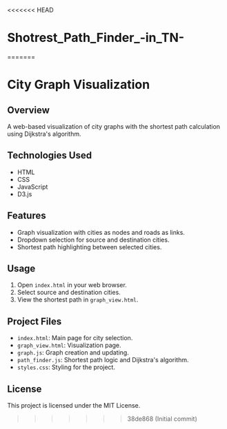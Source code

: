 <<<<<<< HEAD
# Shotrest_Path_Finder_-in_TN-
=======
# City Graph Visualization

## Overview
A web-based visualization of city graphs with the shortest path calculation using Dijkstra's algorithm.

## Technologies Used
- HTML
- CSS
- JavaScript
- D3.js

## Features
- Graph visualization with cities as nodes and roads as links.
- Dropdown selection for source and destination cities.
- Shortest path highlighting between selected cities.

## Usage
1. Open `index.html` in your web browser.
2. Select source and destination cities.
3. View the shortest path in `graph_view.html`.

## Project Files
- `index.html`: Main page for city selection.
- `graph_view.html`: Visualization page.
- `graph.js`: Graph creation and updating.
- `path_finder.js`: Shortest path logic and Dijkstra's algorithm.
- `styles.css`: Styling for the project.

## License
This project is licensed under the MIT License.
>>>>>>> 38de868 (Initial commit)
